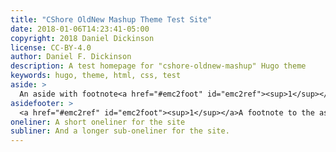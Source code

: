 ```yaml
---
title: "CShore OldNew Mashup Theme Test Site"
date: 2018-01-06T14:23:41-05:00
copyright: 2018 Daniel Dickinson
license: CC-BY-4.0
author: Daniel F. Dickinson
description: A test homepage for "cshore-oldnew-mashup" Hugo theme
keywords: hugo, theme, html, css, test
aside: >
  An aside with footnote<a href="#emc2foot" id="emc2ref"><sup>1</sup></a>.  Having an aside is optional.  Handy for a  quirky comment on a personal site.
asidefooter: >
  <a href="#emc2ref" id="emc2foot"><sup>1</sup></a>A footnote to the aside.  Using a footnote to the aside is optional.
oneliner: A short oneliner for the site
subliner: And a longer sub-oneliner for the site.
---
```

